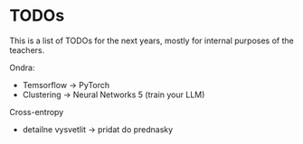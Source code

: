 # TODOs
This is a list of TODOs for the next years, mostly for internal purposes of the teachers.
  
Ondra:
- Temsorflow -> PyTorch
- Clustering -> Neural Networks 5 (train your LLM)

Cross-entropy 
- detailne vysvetlit -> pridat do prednasky


